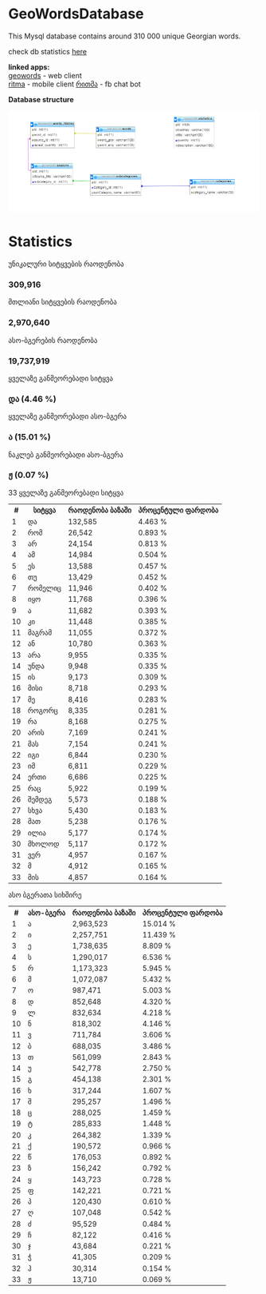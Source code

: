 # GeoWordsDatabase
This Mysql database contains around 310 000 unique Georgian words. 



 check db statistics   [here](http://bumbeishvili.github.io/GeoWordsDatabase/)
 
 **linked apps:**  
 [geowords](https://github.com/bumbeishvili/geoWords) - web client  
 [ritma](https://github.com/bumbeishvili/ionic2-apps#ritma) - mobile client
 [რითმა](https://github.com/bumbeishvili/fb-ritma-messenger-bot) - fb chat bot
 
 
**Database structure**


![Database Relations image](assets/relations.png)

# Statistics

 <div class="col-sm-12 ">
        <div class="col-sm-4">
            <div class="panel panel-success">
                <div class="panel-heading ng-binding">უნიკალური სიტყვების რაოდენობა</div>
                <div class="panel-body">
                    <h3 class="text-center col-centered ng-binding" ng-bind="widgetStatistics.UniqueWordsCount|number:0">309,916</h3>
                </div>
            </div>
        </div>
        <div class="col-sm-4">
            <div class="panel panel-success">
                <div class="panel-heading ng-binding">მთლიანი სიტყვების რაოდენობა</div>
                <div class="panel-body">
                    <h3 class="text-center col-centered ng-binding" ng-bind="widgetStatistics.AllWordsCount|number:0">2,970,640</h3>
                </div>
            </div>
        </div>
        <div class="col-sm-4">
            <div class="panel panel-success">
                <div class="panel-heading ng-binding">ასო-ბგერების რაოდენობა</div>
                <div class="panel-body">
                    <h3 class="text-center col-centered ng-binding" ng-bind="widgetStatistics.AllCharCount|number:0">19,737,919</h3>
                </div>
            </div>
        </div>
        <div class="col-sm-4">
            <div class="panel panel-success">
                <div class="panel-heading ng-binding"> ყველაზე განმეორებადი სიტყვა </div>
                <div class="panel-body">
                    <h3 class="text-center col-centered">
                        <span ng-bind="commonWords[0].title" class="ng-binding">და</span>
                        (<span ng-bind="(commonWords[0].quantity/widgetStatistics.AllWordsCount*100|number:2)+' %'" class="ng-binding">4.46 %</span>)
                    </h3>
                </div>
            </div>
        </div>
        <div class="col-sm-4">
            <div class="panel panel-success">
                <div class="panel-heading ng-binding">ყველაზე განმეორებადი ასო-ბგერა</div>
                <div class="panel-body">
                    <h3 class="text-center col-centered">
                        <span ng-bind="commonChars[0].title" class="ng-binding">ა</span>
                        (<span ng-bind="(commonChars[0].quantity/widgetStatistics.AllCharCount*100|number:2)+' %'" class="ng-binding">15.01 %</span>) 
                    </h3>
                </div>
            </div>
        </div>
        <div class="col-sm-4">
            <div class="panel panel-success">
                <div class="panel-heading ng-binding"> ნაკლებ განმეორებადი ასო-ბგერა</div>
                <div class="panel-body">
                    <h3 class="text-center col-centered">
                        <span ng-bind="commonChars[32].title" class="ng-binding">ჟ</span>
						(<span ng-bind="(commonChars[32].quantity/widgetStatistics.AllCharCount*100|number:2)+' %'" class="ng-binding">0.07 %</span>) 
                    </h3>
                </div>
            </div>
        </div>
    </div>
    <div class="col-sm-12 ">
        <div class="col-sm-6 no-padding">
            <div class="panel panel-info">
                <div class="panel-heading ng-binding"> 33  ყველაზე განმეორებადი სიტყვა </div>
                <table class="table table-striped table-bordered table-hover">
                    <tbody><tr>
                        <th>#</th>
                        <th class="ng-binding">სიტყვა</th>
                        <th class="ng-binding">რაოდენობა ბაზაში</th>
                        <th class="ng-binding">პროცენტული ფარდობა</th>
                    </tr>
                    <!-- ngRepeat: item in commonWords --><tr ng-repeat="item in commonWords" class="ng-scope">
                        <td ng-bind="$index+1" class="ng-binding">1</td>
                        <td ng-bind="item.title" class="ng-binding">და</td>
                        <td ng-bind="item.quantity|number:0" class="ng-binding">132,585</td>
                        <td ng-bind="(item.quantity/widgetStatistics.AllWordsCount*100|number:3)+' %'" class="ng-binding">4.463 %</td>
                    </tr><!-- end ngRepeat: item in commonWords --><tr ng-repeat="item in commonWords" class="ng-scope">
                        <td ng-bind="$index+1" class="ng-binding">2</td>
                        <td ng-bind="item.title" class="ng-binding">რომ</td>
                        <td ng-bind="item.quantity|number:0" class="ng-binding">26,542</td>
                        <td ng-bind="(item.quantity/widgetStatistics.AllWordsCount*100|number:3)+' %'" class="ng-binding">0.893 %</td>
                    </tr><!-- end ngRepeat: item in commonWords --><tr ng-repeat="item in commonWords" class="ng-scope">
                        <td ng-bind="$index+1" class="ng-binding">3</td>
                        <td ng-bind="item.title" class="ng-binding">არ</td>
                        <td ng-bind="item.quantity|number:0" class="ng-binding">24,154</td>
                        <td ng-bind="(item.quantity/widgetStatistics.AllWordsCount*100|number:3)+' %'" class="ng-binding">0.813 %</td>
                    </tr><!-- end ngRepeat: item in commonWords --><tr ng-repeat="item in commonWords" class="ng-scope">
                        <td ng-bind="$index+1" class="ng-binding">4</td>
                        <td ng-bind="item.title" class="ng-binding">ამ</td>
                        <td ng-bind="item.quantity|number:0" class="ng-binding">14,984</td>
                        <td ng-bind="(item.quantity/widgetStatistics.AllWordsCount*100|number:3)+' %'" class="ng-binding">0.504 %</td>
                    </tr><!-- end ngRepeat: item in commonWords --><tr ng-repeat="item in commonWords" class="ng-scope">
                        <td ng-bind="$index+1" class="ng-binding">5</td>
                        <td ng-bind="item.title" class="ng-binding">ეს</td>
                        <td ng-bind="item.quantity|number:0" class="ng-binding">13,588</td>
                        <td ng-bind="(item.quantity/widgetStatistics.AllWordsCount*100|number:3)+' %'" class="ng-binding">0.457 %</td>
                    </tr><!-- end ngRepeat: item in commonWords --><tr ng-repeat="item in commonWords" class="ng-scope">
                        <td ng-bind="$index+1" class="ng-binding">6</td>
                        <td ng-bind="item.title" class="ng-binding">თუ</td>
                        <td ng-bind="item.quantity|number:0" class="ng-binding">13,429</td>
                        <td ng-bind="(item.quantity/widgetStatistics.AllWordsCount*100|number:3)+' %'" class="ng-binding">0.452 %</td>
                    </tr><!-- end ngRepeat: item in commonWords --><tr ng-repeat="item in commonWords" class="ng-scope">
                        <td ng-bind="$index+1" class="ng-binding">7</td>
                        <td ng-bind="item.title" class="ng-binding">რომელიც</td>
                        <td ng-bind="item.quantity|number:0" class="ng-binding">11,946</td>
                        <td ng-bind="(item.quantity/widgetStatistics.AllWordsCount*100|number:3)+' %'" class="ng-binding">0.402 %</td>
                    </tr><!-- end ngRepeat: item in commonWords --><tr ng-repeat="item in commonWords" class="ng-scope">
                        <td ng-bind="$index+1" class="ng-binding">8</td>
                        <td ng-bind="item.title" class="ng-binding">იყო</td>
                        <td ng-bind="item.quantity|number:0" class="ng-binding">11,768</td>
                        <td ng-bind="(item.quantity/widgetStatistics.AllWordsCount*100|number:3)+' %'" class="ng-binding">0.396 %</td>
                    </tr><!-- end ngRepeat: item in commonWords --><tr ng-repeat="item in commonWords" class="ng-scope">
                        <td ng-bind="$index+1" class="ng-binding">9</td>
                        <td ng-bind="item.title" class="ng-binding">ა</td>
                        <td ng-bind="item.quantity|number:0" class="ng-binding">11,682</td>
                        <td ng-bind="(item.quantity/widgetStatistics.AllWordsCount*100|number:3)+' %'" class="ng-binding">0.393 %</td>
                    </tr><!-- end ngRepeat: item in commonWords --><tr ng-repeat="item in commonWords" class="ng-scope">
                        <td ng-bind="$index+1" class="ng-binding">10</td>
                        <td ng-bind="item.title" class="ng-binding">კი</td>
                        <td ng-bind="item.quantity|number:0" class="ng-binding">11,448</td>
                        <td ng-bind="(item.quantity/widgetStatistics.AllWordsCount*100|number:3)+' %'" class="ng-binding">0.385 %</td>
                    </tr><!-- end ngRepeat: item in commonWords --><tr ng-repeat="item in commonWords" class="ng-scope">
                        <td ng-bind="$index+1" class="ng-binding">11</td>
                        <td ng-bind="item.title" class="ng-binding">მაგრამ</td>
                        <td ng-bind="item.quantity|number:0" class="ng-binding">11,055</td>
                        <td ng-bind="(item.quantity/widgetStatistics.AllWordsCount*100|number:3)+' %'" class="ng-binding">0.372 %</td>
                    </tr><!-- end ngRepeat: item in commonWords --><tr ng-repeat="item in commonWords" class="ng-scope">
                        <td ng-bind="$index+1" class="ng-binding">12</td>
                        <td ng-bind="item.title" class="ng-binding">ან</td>
                        <td ng-bind="item.quantity|number:0" class="ng-binding">10,780</td>
                        <td ng-bind="(item.quantity/widgetStatistics.AllWordsCount*100|number:3)+' %'" class="ng-binding">0.363 %</td>
                    </tr><!-- end ngRepeat: item in commonWords --><tr ng-repeat="item in commonWords" class="ng-scope">
                        <td ng-bind="$index+1" class="ng-binding">13</td>
                        <td ng-bind="item.title" class="ng-binding">არა</td>
                        <td ng-bind="item.quantity|number:0" class="ng-binding">9,955</td>
                        <td ng-bind="(item.quantity/widgetStatistics.AllWordsCount*100|number:3)+' %'" class="ng-binding">0.335 %</td>
                    </tr><!-- end ngRepeat: item in commonWords --><tr ng-repeat="item in commonWords" class="ng-scope">
                        <td ng-bind="$index+1" class="ng-binding">14</td>
                        <td ng-bind="item.title" class="ng-binding">უნდა</td>
                        <td ng-bind="item.quantity|number:0" class="ng-binding">9,948</td>
                        <td ng-bind="(item.quantity/widgetStatistics.AllWordsCount*100|number:3)+' %'" class="ng-binding">0.335 %</td>
                    </tr><!-- end ngRepeat: item in commonWords --><tr ng-repeat="item in commonWords" class="ng-scope">
                        <td ng-bind="$index+1" class="ng-binding">15</td>
                        <td ng-bind="item.title" class="ng-binding">ის</td>
                        <td ng-bind="item.quantity|number:0" class="ng-binding">9,173</td>
                        <td ng-bind="(item.quantity/widgetStatistics.AllWordsCount*100|number:3)+' %'" class="ng-binding">0.309 %</td>
                    </tr><!-- end ngRepeat: item in commonWords --><tr ng-repeat="item in commonWords" class="ng-scope">
                        <td ng-bind="$index+1" class="ng-binding">16</td>
                        <td ng-bind="item.title" class="ng-binding">მისი</td>
                        <td ng-bind="item.quantity|number:0" class="ng-binding">8,718</td>
                        <td ng-bind="(item.quantity/widgetStatistics.AllWordsCount*100|number:3)+' %'" class="ng-binding">0.293 %</td>
                    </tr><!-- end ngRepeat: item in commonWords --><tr ng-repeat="item in commonWords" class="ng-scope">
                        <td ng-bind="$index+1" class="ng-binding">17</td>
                        <td ng-bind="item.title" class="ng-binding">მე</td>
                        <td ng-bind="item.quantity|number:0" class="ng-binding">8,416</td>
                        <td ng-bind="(item.quantity/widgetStatistics.AllWordsCount*100|number:3)+' %'" class="ng-binding">0.283 %</td>
                    </tr><!-- end ngRepeat: item in commonWords --><tr ng-repeat="item in commonWords" class="ng-scope">
                        <td ng-bind="$index+1" class="ng-binding">18</td>
                        <td ng-bind="item.title" class="ng-binding">როგორც</td>
                        <td ng-bind="item.quantity|number:0" class="ng-binding">8,335</td>
                        <td ng-bind="(item.quantity/widgetStatistics.AllWordsCount*100|number:3)+' %'" class="ng-binding">0.281 %</td>
                    </tr><!-- end ngRepeat: item in commonWords --><tr ng-repeat="item in commonWords" class="ng-scope">
                        <td ng-bind="$index+1" class="ng-binding">19</td>
                        <td ng-bind="item.title" class="ng-binding">რა</td>
                        <td ng-bind="item.quantity|number:0" class="ng-binding">8,168</td>
                        <td ng-bind="(item.quantity/widgetStatistics.AllWordsCount*100|number:3)+' %'" class="ng-binding">0.275 %</td>
                    </tr><!-- end ngRepeat: item in commonWords --><tr ng-repeat="item in commonWords" class="ng-scope">
                        <td ng-bind="$index+1" class="ng-binding">20</td>
                        <td ng-bind="item.title" class="ng-binding">არის</td>
                        <td ng-bind="item.quantity|number:0" class="ng-binding">7,169</td>
                        <td ng-bind="(item.quantity/widgetStatistics.AllWordsCount*100|number:3)+' %'" class="ng-binding">0.241 %</td>
                    </tr><!-- end ngRepeat: item in commonWords --><tr ng-repeat="item in commonWords" class="ng-scope">
                        <td ng-bind="$index+1" class="ng-binding">21</td>
                        <td ng-bind="item.title" class="ng-binding">მას</td>
                        <td ng-bind="item.quantity|number:0" class="ng-binding">7,154</td>
                        <td ng-bind="(item.quantity/widgetStatistics.AllWordsCount*100|number:3)+' %'" class="ng-binding">0.241 %</td>
                    </tr><!-- end ngRepeat: item in commonWords --><tr ng-repeat="item in commonWords" class="ng-scope">
                        <td ng-bind="$index+1" class="ng-binding">22</td>
                        <td ng-bind="item.title" class="ng-binding">იგი</td>
                        <td ng-bind="item.quantity|number:0" class="ng-binding">6,844</td>
                        <td ng-bind="(item.quantity/widgetStatistics.AllWordsCount*100|number:3)+' %'" class="ng-binding">0.230 %</td>
                    </tr><!-- end ngRepeat: item in commonWords --><tr ng-repeat="item in commonWords" class="ng-scope">
                        <td ng-bind="$index+1" class="ng-binding">23</td>
                        <td ng-bind="item.title" class="ng-binding">იმ</td>
                        <td ng-bind="item.quantity|number:0" class="ng-binding">6,811</td>
                        <td ng-bind="(item.quantity/widgetStatistics.AllWordsCount*100|number:3)+' %'" class="ng-binding">0.229 %</td>
                    </tr><!-- end ngRepeat: item in commonWords --><tr ng-repeat="item in commonWords" class="ng-scope">
                        <td ng-bind="$index+1" class="ng-binding">24</td>
                        <td ng-bind="item.title" class="ng-binding">ერთი</td>
                        <td ng-bind="item.quantity|number:0" class="ng-binding">6,686</td>
                        <td ng-bind="(item.quantity/widgetStatistics.AllWordsCount*100|number:3)+' %'" class="ng-binding">0.225 %</td>
                    </tr><!-- end ngRepeat: item in commonWords --><tr ng-repeat="item in commonWords" class="ng-scope">
                        <td ng-bind="$index+1" class="ng-binding">25</td>
                        <td ng-bind="item.title" class="ng-binding">რაც</td>
                        <td ng-bind="item.quantity|number:0" class="ng-binding">5,922</td>
                        <td ng-bind="(item.quantity/widgetStatistics.AllWordsCount*100|number:3)+' %'" class="ng-binding">0.199 %</td>
                    </tr><!-- end ngRepeat: item in commonWords --><tr ng-repeat="item in commonWords" class="ng-scope">
                        <td ng-bind="$index+1" class="ng-binding">26</td>
                        <td ng-bind="item.title" class="ng-binding">შემდეგ</td>
                        <td ng-bind="item.quantity|number:0" class="ng-binding">5,573</td>
                        <td ng-bind="(item.quantity/widgetStatistics.AllWordsCount*100|number:3)+' %'" class="ng-binding">0.188 %</td>
                    </tr><!-- end ngRepeat: item in commonWords --><tr ng-repeat="item in commonWords" class="ng-scope">
                        <td ng-bind="$index+1" class="ng-binding">27</td>
                        <td ng-bind="item.title" class="ng-binding">სხვა</td>
                        <td ng-bind="item.quantity|number:0" class="ng-binding">5,430</td>
                        <td ng-bind="(item.quantity/widgetStatistics.AllWordsCount*100|number:3)+' %'" class="ng-binding">0.183 %</td>
                    </tr><!-- end ngRepeat: item in commonWords --><tr ng-repeat="item in commonWords" class="ng-scope">
                        <td ng-bind="$index+1" class="ng-binding">28</td>
                        <td ng-bind="item.title" class="ng-binding">მათ</td>
                        <td ng-bind="item.quantity|number:0" class="ng-binding">5,238</td>
                        <td ng-bind="(item.quantity/widgetStatistics.AllWordsCount*100|number:3)+' %'" class="ng-binding">0.176 %</td>
                    </tr><!-- end ngRepeat: item in commonWords --><tr ng-repeat="item in commonWords" class="ng-scope">
                        <td ng-bind="$index+1" class="ng-binding">29</td>
                        <td ng-bind="item.title" class="ng-binding">ილია</td>
                        <td ng-bind="item.quantity|number:0" class="ng-binding">5,177</td>
                        <td ng-bind="(item.quantity/widgetStatistics.AllWordsCount*100|number:3)+' %'" class="ng-binding">0.174 %</td>
                    </tr><!-- end ngRepeat: item in commonWords --><tr ng-repeat="item in commonWords" class="ng-scope">
                        <td ng-bind="$index+1" class="ng-binding">30</td>
                        <td ng-bind="item.title" class="ng-binding">მხოლოდ</td>
                        <td ng-bind="item.quantity|number:0" class="ng-binding">5,117</td>
                        <td ng-bind="(item.quantity/widgetStatistics.AllWordsCount*100|number:3)+' %'" class="ng-binding">0.172 %</td>
                    </tr><!-- end ngRepeat: item in commonWords --><tr ng-repeat="item in commonWords" class="ng-scope">
                        <td ng-bind="$index+1" class="ng-binding">31</td>
                        <td ng-bind="item.title" class="ng-binding">ვერ</td>
                        <td ng-bind="item.quantity|number:0" class="ng-binding">4,957</td>
                        <td ng-bind="(item.quantity/widgetStatistics.AllWordsCount*100|number:3)+' %'" class="ng-binding">0.167 %</td>
                    </tr><!-- end ngRepeat: item in commonWords --><tr ng-repeat="item in commonWords" class="ng-scope">
                        <td ng-bind="$index+1" class="ng-binding">32</td>
                        <td ng-bind="item.title" class="ng-binding">მ</td>
                        <td ng-bind="item.quantity|number:0" class="ng-binding">4,912</td>
                        <td ng-bind="(item.quantity/widgetStatistics.AllWordsCount*100|number:3)+' %'" class="ng-binding">0.165 %</td>
                    </tr><!-- end ngRepeat: item in commonWords --><tr ng-repeat="item in commonWords" class="ng-scope">
                        <td ng-bind="$index+1" class="ng-binding">33</td>
                        <td ng-bind="item.title" class="ng-binding">მის</td>
                        <td ng-bind="item.quantity|number:0" class="ng-binding">4,857</td>
                        <td ng-bind="(item.quantity/widgetStatistics.AllWordsCount*100|number:3)+' %'" class="ng-binding">0.164 %</td>
                    </tr><!-- end ngRepeat: item in commonWords -->
                </tbody></table>
            </div>
        </div>
        <div class="col-sm-6 no-padding">
            <div class="panel panel-info">
                <div class="panel-heading ng-binding">ასო ბგერათა სიხშირე  </div>
                <table class="table table-striped table-bordered table-hover">
                    <tbody><tr>
                        <th>#</th>
                        <th class="ng-binding">ასო-ბგერა</th>
                         <th class="ng-binding">რაოდენობა ბაზაში</th>
                        <th class="ng-binding">პროცენტული ფარდობა</th>
                    </tr>
                    <!-- ngRepeat: item in commonChars --><tr ng-repeat="item in commonChars" class="ng-scope">
                        <td ng-bind="$index+1" class="ng-binding">1</td>
                        <td ng-bind="item.title" class="ng-binding">ა</td>
                        <td ng-bind="item.quantity|number:0" class="ng-binding">2,963,523</td>
                        <td ng-bind="(item.quantity/widgetStatistics.AllCharCount*100|number:3)+' %'" class="ng-binding">15.014 %</td>
                    </tr><!-- end ngRepeat: item in commonChars --><tr ng-repeat="item in commonChars" class="ng-scope">
                        <td ng-bind="$index+1" class="ng-binding">2</td>
                        <td ng-bind="item.title" class="ng-binding">ი</td>
                        <td ng-bind="item.quantity|number:0" class="ng-binding">2,257,751</td>
                        <td ng-bind="(item.quantity/widgetStatistics.AllCharCount*100|number:3)+' %'" class="ng-binding">11.439 %</td>
                    </tr><!-- end ngRepeat: item in commonChars --><tr ng-repeat="item in commonChars" class="ng-scope">
                        <td ng-bind="$index+1" class="ng-binding">3</td>
                        <td ng-bind="item.title" class="ng-binding">ე</td>
                        <td ng-bind="item.quantity|number:0" class="ng-binding">1,738,635</td>
                        <td ng-bind="(item.quantity/widgetStatistics.AllCharCount*100|number:3)+' %'" class="ng-binding">8.809 %</td>
                    </tr><!-- end ngRepeat: item in commonChars --><tr ng-repeat="item in commonChars" class="ng-scope">
                        <td ng-bind="$index+1" class="ng-binding">4</td>
                        <td ng-bind="item.title" class="ng-binding">ს</td>
                        <td ng-bind="item.quantity|number:0" class="ng-binding">1,290,017</td>
                        <td ng-bind="(item.quantity/widgetStatistics.AllCharCount*100|number:3)+' %'" class="ng-binding">6.536 %</td>
                    </tr><!-- end ngRepeat: item in commonChars --><tr ng-repeat="item in commonChars" class="ng-scope">
                        <td ng-bind="$index+1" class="ng-binding">5</td>
                        <td ng-bind="item.title" class="ng-binding">რ</td>
                        <td ng-bind="item.quantity|number:0" class="ng-binding">1,173,323</td>
                        <td ng-bind="(item.quantity/widgetStatistics.AllCharCount*100|number:3)+' %'" class="ng-binding">5.945 %</td>
                    </tr><!-- end ngRepeat: item in commonChars --><tr ng-repeat="item in commonChars" class="ng-scope">
                        <td ng-bind="$index+1" class="ng-binding">6</td>
                        <td ng-bind="item.title" class="ng-binding">მ</td>
                        <td ng-bind="item.quantity|number:0" class="ng-binding">1,072,087</td>
                        <td ng-bind="(item.quantity/widgetStatistics.AllCharCount*100|number:3)+' %'" class="ng-binding">5.432 %</td>
                    </tr><!-- end ngRepeat: item in commonChars --><tr ng-repeat="item in commonChars" class="ng-scope">
                        <td ng-bind="$index+1" class="ng-binding">7</td>
                        <td ng-bind="item.title" class="ng-binding">ო</td>
                        <td ng-bind="item.quantity|number:0" class="ng-binding">987,471</td>
                        <td ng-bind="(item.quantity/widgetStatistics.AllCharCount*100|number:3)+' %'" class="ng-binding">5.003 %</td>
                    </tr><!-- end ngRepeat: item in commonChars --><tr ng-repeat="item in commonChars" class="ng-scope">
                        <td ng-bind="$index+1" class="ng-binding">8</td>
                        <td ng-bind="item.title" class="ng-binding">დ</td>
                        <td ng-bind="item.quantity|number:0" class="ng-binding">852,648</td>
                        <td ng-bind="(item.quantity/widgetStatistics.AllCharCount*100|number:3)+' %'" class="ng-binding">4.320 %</td>
                    </tr><!-- end ngRepeat: item in commonChars --><tr ng-repeat="item in commonChars" class="ng-scope">
                        <td ng-bind="$index+1" class="ng-binding">9</td>
                        <td ng-bind="item.title" class="ng-binding">ლ</td>
                        <td ng-bind="item.quantity|number:0" class="ng-binding">832,634</td>
                        <td ng-bind="(item.quantity/widgetStatistics.AllCharCount*100|number:3)+' %'" class="ng-binding">4.218 %</td>
                    </tr><!-- end ngRepeat: item in commonChars --><tr ng-repeat="item in commonChars" class="ng-scope">
                        <td ng-bind="$index+1" class="ng-binding">10</td>
                        <td ng-bind="item.title" class="ng-binding">ნ</td>
                        <td ng-bind="item.quantity|number:0" class="ng-binding">818,302</td>
                        <td ng-bind="(item.quantity/widgetStatistics.AllCharCount*100|number:3)+' %'" class="ng-binding">4.146 %</td>
                    </tr><!-- end ngRepeat: item in commonChars --><tr ng-repeat="item in commonChars" class="ng-scope">
                        <td ng-bind="$index+1" class="ng-binding">11</td>
                        <td ng-bind="item.title" class="ng-binding">ვ</td>
                        <td ng-bind="item.quantity|number:0" class="ng-binding">711,784</td>
                        <td ng-bind="(item.quantity/widgetStatistics.AllCharCount*100|number:3)+' %'" class="ng-binding">3.606 %</td>
                    </tr><!-- end ngRepeat: item in commonChars --><tr ng-repeat="item in commonChars" class="ng-scope">
                        <td ng-bind="$index+1" class="ng-binding">12</td>
                        <td ng-bind="item.title" class="ng-binding">ბ</td>
                        <td ng-bind="item.quantity|number:0" class="ng-binding">688,035</td>
                        <td ng-bind="(item.quantity/widgetStatistics.AllCharCount*100|number:3)+' %'" class="ng-binding">3.486 %</td>
                    </tr><!-- end ngRepeat: item in commonChars --><tr ng-repeat="item in commonChars" class="ng-scope">
                        <td ng-bind="$index+1" class="ng-binding">13</td>
                        <td ng-bind="item.title" class="ng-binding">თ</td>
                        <td ng-bind="item.quantity|number:0" class="ng-binding">561,099</td>
                        <td ng-bind="(item.quantity/widgetStatistics.AllCharCount*100|number:3)+' %'" class="ng-binding">2.843 %</td>
                    </tr><!-- end ngRepeat: item in commonChars --><tr ng-repeat="item in commonChars" class="ng-scope">
                        <td ng-bind="$index+1" class="ng-binding">14</td>
                        <td ng-bind="item.title" class="ng-binding">უ</td>
                        <td ng-bind="item.quantity|number:0" class="ng-binding">542,778</td>
                        <td ng-bind="(item.quantity/widgetStatistics.AllCharCount*100|number:3)+' %'" class="ng-binding">2.750 %</td>
                    </tr><!-- end ngRepeat: item in commonChars --><tr ng-repeat="item in commonChars" class="ng-scope">
                        <td ng-bind="$index+1" class="ng-binding">15</td>
                        <td ng-bind="item.title" class="ng-binding">გ</td>
                        <td ng-bind="item.quantity|number:0" class="ng-binding">454,138</td>
                        <td ng-bind="(item.quantity/widgetStatistics.AllCharCount*100|number:3)+' %'" class="ng-binding">2.301 %</td>
                    </tr><!-- end ngRepeat: item in commonChars --><tr ng-repeat="item in commonChars" class="ng-scope">
                        <td ng-bind="$index+1" class="ng-binding">16</td>
                        <td ng-bind="item.title" class="ng-binding">ხ</td>
                        <td ng-bind="item.quantity|number:0" class="ng-binding">317,244</td>
                        <td ng-bind="(item.quantity/widgetStatistics.AllCharCount*100|number:3)+' %'" class="ng-binding">1.607 %</td>
                    </tr><!-- end ngRepeat: item in commonChars --><tr ng-repeat="item in commonChars" class="ng-scope">
                        <td ng-bind="$index+1" class="ng-binding">17</td>
                        <td ng-bind="item.title" class="ng-binding">შ</td>
                        <td ng-bind="item.quantity|number:0" class="ng-binding">295,257</td>
                        <td ng-bind="(item.quantity/widgetStatistics.AllCharCount*100|number:3)+' %'" class="ng-binding">1.496 %</td>
                    </tr><!-- end ngRepeat: item in commonChars --><tr ng-repeat="item in commonChars" class="ng-scope">
                        <td ng-bind="$index+1" class="ng-binding">18</td>
                        <td ng-bind="item.title" class="ng-binding">ც</td>
                        <td ng-bind="item.quantity|number:0" class="ng-binding">288,025</td>
                        <td ng-bind="(item.quantity/widgetStatistics.AllCharCount*100|number:3)+' %'" class="ng-binding">1.459 %</td>
                    </tr><!-- end ngRepeat: item in commonChars --><tr ng-repeat="item in commonChars" class="ng-scope">
                        <td ng-bind="$index+1" class="ng-binding">19</td>
                        <td ng-bind="item.title" class="ng-binding">ტ</td>
                        <td ng-bind="item.quantity|number:0" class="ng-binding">285,833</td>
                        <td ng-bind="(item.quantity/widgetStatistics.AllCharCount*100|number:3)+' %'" class="ng-binding">1.448 %</td>
                    </tr><!-- end ngRepeat: item in commonChars --><tr ng-repeat="item in commonChars" class="ng-scope">
                        <td ng-bind="$index+1" class="ng-binding">20</td>
                        <td ng-bind="item.title" class="ng-binding">კ</td>
                        <td ng-bind="item.quantity|number:0" class="ng-binding">264,382</td>
                        <td ng-bind="(item.quantity/widgetStatistics.AllCharCount*100|number:3)+' %'" class="ng-binding">1.339 %</td>
                    </tr><!-- end ngRepeat: item in commonChars --><tr ng-repeat="item in commonChars" class="ng-scope">
                        <td ng-bind="$index+1" class="ng-binding">21</td>
                        <td ng-bind="item.title" class="ng-binding">ქ</td>
                        <td ng-bind="item.quantity|number:0" class="ng-binding">190,572</td>
                        <td ng-bind="(item.quantity/widgetStatistics.AllCharCount*100|number:3)+' %'" class="ng-binding">0.966 %</td>
                    </tr><!-- end ngRepeat: item in commonChars --><tr ng-repeat="item in commonChars" class="ng-scope">
                        <td ng-bind="$index+1" class="ng-binding">22</td>
                        <td ng-bind="item.title" class="ng-binding">წ</td>
                        <td ng-bind="item.quantity|number:0" class="ng-binding">176,053</td>
                        <td ng-bind="(item.quantity/widgetStatistics.AllCharCount*100|number:3)+' %'" class="ng-binding">0.892 %</td>
                    </tr><!-- end ngRepeat: item in commonChars --><tr ng-repeat="item in commonChars" class="ng-scope">
                        <td ng-bind="$index+1" class="ng-binding">23</td>
                        <td ng-bind="item.title" class="ng-binding">ზ</td>
                        <td ng-bind="item.quantity|number:0" class="ng-binding">156,242</td>
                        <td ng-bind="(item.quantity/widgetStatistics.AllCharCount*100|number:3)+' %'" class="ng-binding">0.792 %</td>
                    </tr><!-- end ngRepeat: item in commonChars --><tr ng-repeat="item in commonChars" class="ng-scope">
                        <td ng-bind="$index+1" class="ng-binding">24</td>
                        <td ng-bind="item.title" class="ng-binding">ყ</td>
                        <td ng-bind="item.quantity|number:0" class="ng-binding">143,723</td>
                        <td ng-bind="(item.quantity/widgetStatistics.AllCharCount*100|number:3)+' %'" class="ng-binding">0.728 %</td>
                    </tr><!-- end ngRepeat: item in commonChars --><tr ng-repeat="item in commonChars" class="ng-scope">
                        <td ng-bind="$index+1" class="ng-binding">25</td>
                        <td ng-bind="item.title" class="ng-binding">ფ</td>
                        <td ng-bind="item.quantity|number:0" class="ng-binding">142,221</td>
                        <td ng-bind="(item.quantity/widgetStatistics.AllCharCount*100|number:3)+' %'" class="ng-binding">0.721 %</td>
                    </tr><!-- end ngRepeat: item in commonChars --><tr ng-repeat="item in commonChars" class="ng-scope">
                        <td ng-bind="$index+1" class="ng-binding">26</td>
                        <td ng-bind="item.title" class="ng-binding">პ</td>
                        <td ng-bind="item.quantity|number:0" class="ng-binding">120,430</td>
                        <td ng-bind="(item.quantity/widgetStatistics.AllCharCount*100|number:3)+' %'" class="ng-binding">0.610 %</td>
                    </tr><!-- end ngRepeat: item in commonChars --><tr ng-repeat="item in commonChars" class="ng-scope">
                        <td ng-bind="$index+1" class="ng-binding">27</td>
                        <td ng-bind="item.title" class="ng-binding">ღ</td>
                        <td ng-bind="item.quantity|number:0" class="ng-binding">107,048</td>
                        <td ng-bind="(item.quantity/widgetStatistics.AllCharCount*100|number:3)+' %'" class="ng-binding">0.542 %</td>
                    </tr><!-- end ngRepeat: item in commonChars --><tr ng-repeat="item in commonChars" class="ng-scope">
                        <td ng-bind="$index+1" class="ng-binding">28</td>
                        <td ng-bind="item.title" class="ng-binding">ძ</td>
                        <td ng-bind="item.quantity|number:0" class="ng-binding">95,529</td>
                        <td ng-bind="(item.quantity/widgetStatistics.AllCharCount*100|number:3)+' %'" class="ng-binding">0.484 %</td>
                    </tr><!-- end ngRepeat: item in commonChars --><tr ng-repeat="item in commonChars" class="ng-scope">
                        <td ng-bind="$index+1" class="ng-binding">29</td>
                        <td ng-bind="item.title" class="ng-binding">ჩ</td>
                        <td ng-bind="item.quantity|number:0" class="ng-binding">82,122</td>
                        <td ng-bind="(item.quantity/widgetStatistics.AllCharCount*100|number:3)+' %'" class="ng-binding">0.416 %</td>
                    </tr><!-- end ngRepeat: item in commonChars --><tr ng-repeat="item in commonChars" class="ng-scope">
                        <td ng-bind="$index+1" class="ng-binding">30</td>
                        <td ng-bind="item.title" class="ng-binding">ჯ</td>
                        <td ng-bind="item.quantity|number:0" class="ng-binding">43,684</td>
                        <td ng-bind="(item.quantity/widgetStatistics.AllCharCount*100|number:3)+' %'" class="ng-binding">0.221 %</td>
                    </tr><!-- end ngRepeat: item in commonChars --><tr ng-repeat="item in commonChars" class="ng-scope">
                        <td ng-bind="$index+1" class="ng-binding">31</td>
                        <td ng-bind="item.title" class="ng-binding">ჭ</td>
                        <td ng-bind="item.quantity|number:0" class="ng-binding">41,305</td>
                        <td ng-bind="(item.quantity/widgetStatistics.AllCharCount*100|number:3)+' %'" class="ng-binding">0.209 %</td>
                    </tr><!-- end ngRepeat: item in commonChars --><tr ng-repeat="item in commonChars" class="ng-scope">
                        <td ng-bind="$index+1" class="ng-binding">32</td>
                        <td ng-bind="item.title" class="ng-binding">ჰ</td>
                        <td ng-bind="item.quantity|number:0" class="ng-binding">30,314</td>
                        <td ng-bind="(item.quantity/widgetStatistics.AllCharCount*100|number:3)+' %'" class="ng-binding">0.154 %</td>
                    </tr><!-- end ngRepeat: item in commonChars --><tr ng-repeat="item in commonChars" class="ng-scope">
                        <td ng-bind="$index+1" class="ng-binding">33</td>
                        <td ng-bind="item.title" class="ng-binding">ჟ</td>
                        <td ng-bind="item.quantity|number:0" class="ng-binding">13,710</td>
                        <td ng-bind="(item.quantity/widgetStatistics.AllCharCount*100|number:3)+' %'" class="ng-binding">0.069 %</td>
                    </tr><!-- end ngRepeat: item in commonChars -->
                </tbody></table>
            </div>
        </div>
    </div>
